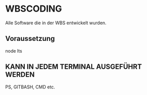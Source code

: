# WBSCODING
Alle Software die in der WBS entwickelt wurden.

## Voraussetzung
node lts

## KANN IN JEDEM TERMINAL AUSGEFÜHRT WERDEN
PS, GITBASH, CMD etc.

